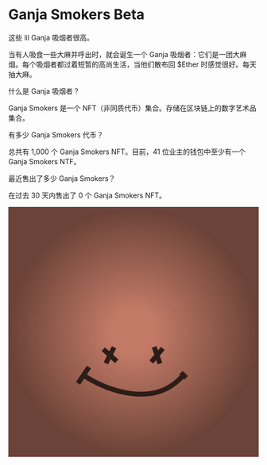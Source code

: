 # Ganja Smokers Beta

这些 lil Ganja 吸烟者很高。

当有人吸食一些大麻并呼出时，就会诞生一个 Ganja 吸烟者：它们是一团大麻烟。每个吸烟者都过着短暂的高尚生活，当他们散布回 $Ether 时感觉很好。每天抽大麻。

什么是 Ganja 吸烟者？

Ganja Smokers 是一个 NFT（非同质代币）集合。存储在区块链上的数字艺术品集合。

有多少 Ganja Smokers 代币？

总共有 1,000 个 Ganja Smokers NFT。目前，41 位业主的钱包中至少有一个 Ganja Smokers NTF。

最近售出了多少 Ganja Smokers？

在过去 30 天内售出了 0 个 Ganja Smokers NFT。

![nft](01.png)

